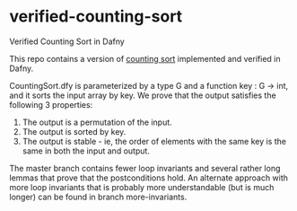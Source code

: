 # verified-counting-sort
Verified Counting Sort in Dafny

This repo contains a version of [counting sort](https://en.wikipedia.org/wiki/Counting_sort) implemented and verified in Dafny.

CountingSort.dfy is parameterized by a type G and a function key : G -> int, and it sorts the input array by key. We prove that the output satisfies the following 3 properties:

1. The output is a permutation of the input.
2. The output is sorted by key.
3. The output is stable - ie, the order of elements with the same key is the same in both the input and output.

The master branch contains fewer loop invariants and several rather long lemmas that prove that the postconditions hold. An alternate approach with more loop invariants that is probably more understandable (but is much longer) can be found in branch more-invariants.
